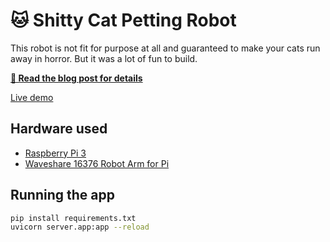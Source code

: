 # 🐱 Shitty Cat Petting Robot

This robot is not fit for purpose at all and guaranteed to make your cats run away in horror. But it was a lot of fun to build.

[**📖 Read the blog post for details**](https://ines.io/blog/raspberry-pi-python-cats/)

[Live demo](https://user-images.githubusercontent.com/13643239/235302389-06b4f3f1-7a61-422f-8335-bc7ab9ef0105.webm)

## Hardware used

- [Raspberry Pi 3](https://www.raspberrypi.com/products/raspberry-pi-3-model-b/)
- [Waveshare 16376 Robot Arm for Pi](https://www.welectron.com/Waveshare-16376-Robot-Arm-for-Pi-EU) 

## Running the app

```bash
pip install requirements.txt
uvicorn server.app:app --reload
```
